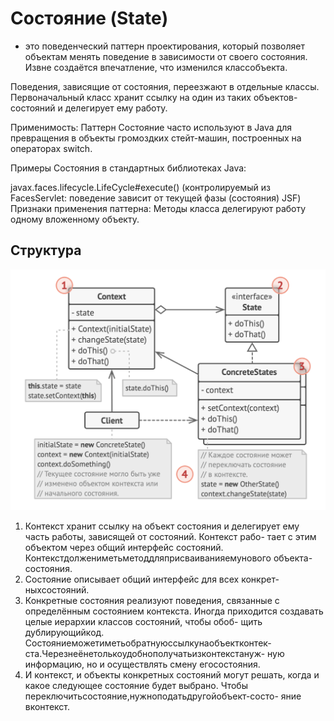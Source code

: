 # Состояние (State)

- это поведенческий паттерн проектирования,
  который позволяет объектам менять поведение в
  зависимости от своего состояния. Извне создаётся
  впечатление, что изменился классобъекта.

Поведения, зависящие от состояния, переезжают в отдельные классы. Первоначальный
класс хранит ссылку на один из таких объектов-состояний и делегирует ему работу.

Применимость: Паттерн Состояние часто используют в Java для превращения в
объекты громоздких стейт-машин, построенных на операторах switch.

Примеры Состояния в стандартных библиотеках Java:

javax.faces.lifecycle.LifeCycle#execute() (контролируемый из FacesServlet:
поведение зависит от текущей фазы (состояния) JSF)
Признаки применения паттерна: Методы класса делегируют работу одному вложенному
объекту.

## Структура

![state_structure.png](/img/design_pattern/design_patterns/state_structure.png)

1. Контекст хранит ссылку на объект состояния и делегирует
   ему часть работы, зависящей от состояний. Контекст рабо-
   тает с этим объектом через общий интерфейс состояний.
   Контекстдолжениметьметоддляприсваиванияемунового
   объекта-состояния.
2. Состояние описывает общий интерфейс для всех конкрет-
   ныхсостояний.
3. Конкретные состояния реализуют поведения, связанные с
   определённым состоянием контекста. Иногда приходится создавать целые иерархии
   классов состояний, чтобы обоб-
   щить дублирующийкод.
   Состояниеможетиметьобратнуюссылкунаобъектконтек-
   ста.Черезнеёнетолькоудобнополучатьизконтекстануж-
   ную информацию, но и осуществлять смену егосостояния.
4. И контекст, и объекты конкретных состояний могут решать,
   когда и какое следующее состояние будет выбрано. Чтобы
   переключитьсостояние,нужноподатьдругойобъект-состо-
   яние вконтекст.